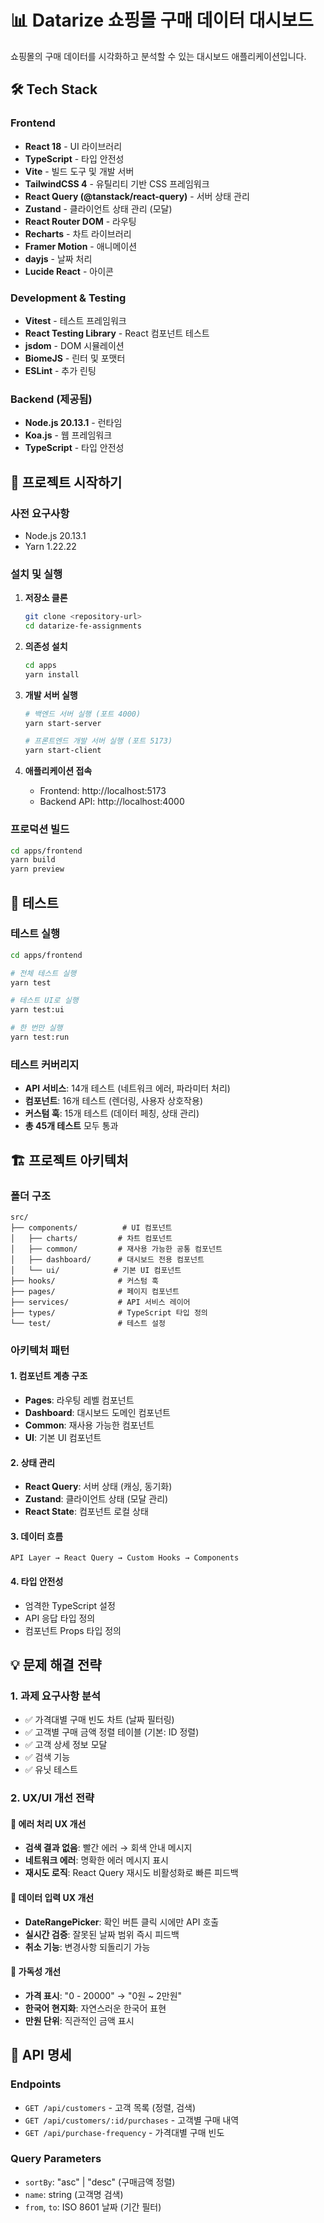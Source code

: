 # 📊 Datarize 쇼핑몰 구매 데이터 대시보드

쇼핑몰의 구매 데이터를 시각화하고 분석할 수 있는 대시보드 애플리케이션입니다.

## 🛠 Tech Stack

### Frontend
- **React 18** - UI 라이브러리
- **TypeScript** - 타입 안전성
- **Vite** - 빌드 도구 및 개발 서버
- **TailwindCSS 4** - 유틸리티 기반 CSS 프레임워크
- **React Query (@tanstack/react-query)** - 서버 상태 관리
- **Zustand** - 클라이언트 상태 관리 (모달)
- **React Router DOM** - 라우팅
- **Recharts** - 차트 라이브러리
- **Framer Motion** - 애니메이션
- **dayjs** - 날짜 처리
- **Lucide React** - 아이콘

### Development & Testing
- **Vitest** - 테스트 프레임워크
- **React Testing Library** - React 컴포넌트 테스트
- **jsdom** - DOM 시뮬레이션
- **BiomeJS** - 린터 및 포맷터
- **ESLint** - 추가 린팅

### Backend (제공됨)
- **Node.js 20.13.1** - 런타임
- **Koa.js** - 웹 프레임워크
- **TypeScript** - 타입 안전성

## 🚀 프로젝트 시작하기

### 사전 요구사항
- Node.js 20.13.1
- Yarn 1.22.22

### 설치 및 실행

1. **저장소 클론**
   ```bash
   git clone <repository-url>
   cd datarize-fe-assignments
   ```

2. **의존성 설치**
   ```bash
   cd apps
   yarn install
   ```

3. **개발 서버 실행**
   ```bash
   # 백엔드 서버 실행 (포트 4000)
   yarn start-server
   
   # 프론트엔드 개발 서버 실행 (포트 5173)
   yarn start-client
   ```

4. **애플리케이션 접속**
   - Frontend: http://localhost:5173
   - Backend API: http://localhost:4000

### 프로덕션 빌드
```bash
cd apps/frontend
yarn build
yarn preview
```

## 🧪 테스트

### 테스트 실행
```bash
cd apps/frontend

# 전체 테스트 실행
yarn test

# 테스트 UI로 실행
yarn test:ui

# 한 번만 실행
yarn test:run
```

### 테스트 커버리지
- **API 서비스**: 14개 테스트 (네트워크 에러, 파라미터 처리)
- **컴포넌트**: 16개 테스트 (렌더링, 사용자 상호작용)
- **커스텀 훅**: 15개 테스트 (데이터 페칭, 상태 관리)
- **총 45개 테스트** 모두 통과

## 🏗 프로젝트 아키텍처

### 폴더 구조
```
src/
├── components/          # UI 컴포넌트
│   ├── charts/         # 차트 컴포넌트
│   ├── common/         # 재사용 가능한 공통 컴포넌트
│   ├── dashboard/      # 대시보드 전용 컴포넌트
│   └── ui/            # 기본 UI 컴포넌트
├── hooks/              # 커스텀 훅
├── pages/              # 페이지 컴포넌트
├── services/           # API 서비스 레이어
├── types/              # TypeScript 타입 정의
└── test/               # 테스트 설정
```

### 아키텍처 패턴

#### 1. **컴포넌트 계층 구조**
- **Pages**: 라우팅 레벨 컴포넌트
- **Dashboard**: 대시보드 도메인 컴포넌트
- **Common**: 재사용 가능한 컴포넌트
- **UI**: 기본 UI 컴포넌트

#### 2. **상태 관리**
- **React Query**: 서버 상태 (캐싱, 동기화)
- **Zustand**: 클라이언트 상태 (모달 관리)
- **React State**: 컴포넌트 로컬 상태

#### 3. **데이터 흐름**
```
API Layer → React Query → Custom Hooks → Components
```

#### 4. **타입 안전성**
- 엄격한 TypeScript 설정
- API 응답 타입 정의
- 컴포넌트 Props 타입 정의

## 💡 문제 해결 전략

### 1. **과제 요구사항 분석**
- ✅ 가격대별 구매 빈도 차트 (날짜 필터링)
- ✅ 고객별 구매 금액 정렬 테이블 (기본: ID 정렬)
- ✅ 고객 상세 정보 모달
- ✅ 검색 기능
- ✅ 유닛 테스트

### 2. **UX/UI 개선 전략**

#### 🎯 **에러 처리 UX 개선**
- **검색 결과 없음**: 빨간 에러 → 회색 안내 메시지
- **네트워크 에러**: 명확한 에러 메시지 표시
- **재시도 로직**: React Query 재시도 비활성화로 빠른 피드백

#### 🎯 **데이터 입력 UX 개선**
- **DateRangePicker**: 확인 버튼 클릭 시에만 API 호출
- **실시간 검증**: 잘못된 날짜 범위 즉시 피드백
- **취소 기능**: 변경사항 되돌리기 가능

#### 🎯 **가독성 개선**
- **가격 표시**: "0 - 20000" → "0원 ~ 2만원"
- **한국어 현지화**: 자연스러운 한국어 표현
- **만원 단위**: 직관적인 금액 표시



## 📝 API 명세

### Endpoints
- `GET /api/customers` - 고객 목록 (정렬, 검색)
- `GET /api/customers/:id/purchases` - 고객별 구매 내역
- `GET /api/purchase-frequency` - 가격대별 구매 빈도

### Query Parameters
- `sortBy`: "asc" | "desc" (구매금액 정렬)
- `name`: string (고객명 검색)
- `from`, `to`: ISO 8601 날짜 (기간 필터)
